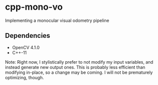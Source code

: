 # cpp-mono-vo
Implementing a monocular visual odometry pipeline

## Dependencies

* OpenCV 4.1.0
* C++-11 

Note: Right now, I stylistically prefer to not modify my input variables, and instead generate new output ones. This is probably less efficient than modifying in-place, so a change may be coming. I will not be prematurely optimizing, though.

